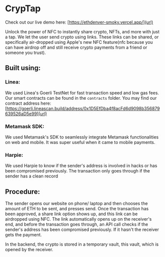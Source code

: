 # CrypTap

Check out our live demo here: [https://ethdenver-smoky.vercel.app/](url)

Unlock the power of NFC to instantly share crypto, NFTs, and more with just a tap. We let the user send crypto using links. These links can be shared, or specifically air-dropped using Apple's new NFC feature(nfc because you can have airdrop off and still receive crypto payments from a friend or someone you trust). 

## Built using:
### Linea: 
We used Linea's Goerli TestNet for fast transaction speed and low gas fees. Our smart contracts can be found in the `contracts` folder. You may find our contract address here: [https://goerli.lineascan.build/address/0x1D5EfDba4f8acFd6d9098b356879639526aD5e99](url)
### Metamask SDK: 
We used Metamask's SDK to seamlessly integrate Metamask functionalities on web and mobile. It was super useful when it came to mobile payments.
### Harpie: 
We used Harpie to know if the sender's address is involved in hacks or has been compromised previously. The transaction only goes through if the sender has a clean record

## Procedure:
The sender opens our website on phone/ laptop and then chooses the amount of ETH to be sent, and presses send. Once the transaction has been approved, a share link option shows up, and this link can be airdropped using NFC. The link automatically opens up on the receiver's end, and before the transaction goes through, an API call checks if the sender's address has been compromised previously. If it hasn't the receiver gets the payment. 

In the backend, the crypto is stored in a temporary vault, this vault, which is opened by the receiver. 

